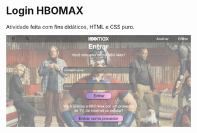 # Login HBOMAX
Atividade feita com fins didáticos, HTML e CSS puro.


![TemplateFinal](assets/imagens/TemplateFinal.png)